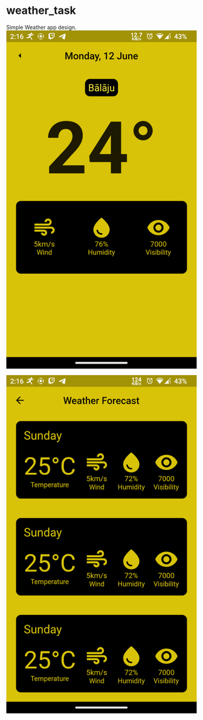 # weather_task

Simple Weather app design.
![Alt Text](https://github.com/kurision/Weather_flutter/blob/main/assets/images/screen1.png)

![Alt Text](https://github.com/kurision/Weather_flutter/blob/main/assets/images/screen2.png)
